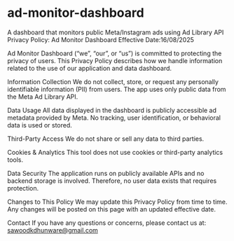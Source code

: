 # ad-monitor-dashboard
A dashboard that monitors public Meta/Instagram ads using Ad Library API
Privacy Policy: Ad Monitor Dashboard
Effective Date:16/08/2025

Ad Monitor Dashboard (“we”, “our”, or “us”) is committed to protecting the privacy of users. This Privacy Policy describes how we handle information related to the use of our application and data dashboard.

Information Collection
We do not collect, store, or request any personally identifiable information (PII) from users. The app uses only public data from the Meta Ad Library API.

Data Usage
All data displayed in the dashboard is publicly accessible ad metadata provided by Meta. No tracking, user identification, or behavioral data is used or stored.

Third-Party Access
We do not share or sell any data to third parties.

Cookies & Analytics
This tool does not use cookies or third-party analytics tools.

Data Security
The application runs on publicly available APIs and no backend storage is involved. Therefore, no user data exists that requires protection.

Changes to This Policy
We may update this Privacy Policy from time to time. Any changes will be posted on this page with an updated effective date.

Contact
If you have any questions or concerns, please contact us at: sawoodkdhunware@gmail.com
